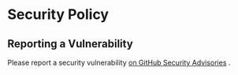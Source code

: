 # Security Policy

## Reporting a Vulnerability

Please report a security
vulnerability [on GitHub Security Advisories](https://github.com/xdev-software/universe-client/security/advisories/new)
.
